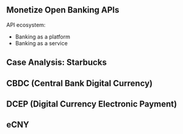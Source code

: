 ## Monetize Open Banking APIs

API ecosystem:

- Banking as a platform
- Banking as a service

## Case Analysis: Starbucks

## CBDC (Central Bank Digital Currency)

## DCEP (Digital Currency Electronic Payment)

## eCNY